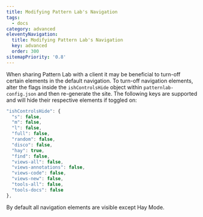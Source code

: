 ```yaml
---
title: Modifying Pattern Lab's Navigation
tags:
  - docs
category: advanced
eleventyNavigation:
  title: Modifying Pattern Lab's Navigation
  key: advanced
  order: 300
sitemapPriority: '0.8'
---
```


When sharing Pattern Lab with a client it may be beneficial to turn-off certain elements in the default navigation. To turn-off navigation elements, alter the flags inside the `ishControlsHide` object within `patternlab-config.json` and then re-generate the site. The following keys are supported and will hide their respective elements if toggled on:

```javascript
"ishControlsHide": {
  "s": false,
  "m": false,
  "l": false,
  "full": false,
  "random": false,
  "disco": false,
  "hay": true,
  "find": false,
  "views-all": false,
  "views-annotations": false,
  "views-code": false,
  "views-new": false,
  "tools-all": false,
  "tools-docs": false
},
```

By default all navigation elements are visible except Hay Mode.
